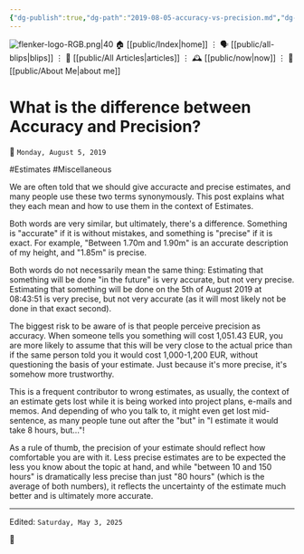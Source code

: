 ```yaml
---
{"dg-publish":true,"dg-path":"2019-08-05-accuracy-vs-precision.md","dg-permalink":"2019/08/05/accuracy-vs-precision/","permalink":"/2019/08/05/accuracy-vs-precision/","title":"What is the difference between Accuracy and Precision?"}
---
```



<div class="transclusion internal-embed is-loaded"><div class="markdown-embed">




![flenker-logo-RGB.png|40](/img/user/attachments/flenker-logo-RGB.png)
🏠 [[public/Index\|home]]  ⋮ 🗣️ [[public/all-blips\|blips]] ⋮  📝 [[public/All Articles\|articles]]  ⋮ 🕰️ [[public/now\|now]] ⋮ 🪪 [[public/About Me\|about me]]


</div></div>


# What is the difference between Accuracy and Precision?
<p><span>📆 <code>Monday, August 5, 2019</code></span></p>
#Estimates #Miscellaneous

We are often told that we should give accuracte and precise estimates, and many people use these two terms synonymously. This post explains what they each mean and how to use them in the context of Estimates.

Both words are very similar, but ultimately, there's a difference. Something is "accurate" if it is without mistakes, and something is "precise" if it is exact. For example, "Between 1.70m and 1.90m" is an accurate description of my height, and "1.85m" is precise.

Both words do not necessarily mean the same thing: Estimating that something will be done "in the future" is very accurate, but not very precise. Estimating that something will be done on the 5th of August 2019 at 08:43:51 is very precise, but not very accurate (as it will most likely not be done in that exact second).

The biggest risk to be aware of is that people perceive precision as accuracy. When someone tells you something will cost 1,051.43 EUR, you are more likely to assume that this will be very close to the actual price than if the same person told you it would cost 1,000-1,200 EUR, without questioning the basis of your estimate. Just because it's more precise, it's somehow more trustworthy.

This is a frequent contributor to wrong estimates, as usually, the context of an estimate gets lost while it is being worked into project plans, e-mails and memos. And depending of who you talk to, it might even get lost mid-sentence, as many people tune out after the "but" in "I estimate it would take 8 hours, but..."!

As a rule of thumb, the precision of your estimate should reflect how comfortable you are with it. Less precise estimates are to be expected the less you know about the topic at hand, and while "between 10 and 150 hours" is dramatically less precise than just "80 hours" (which is the average of both numbers), it reflects the uncertainty of the estimate much better and is ultimately more accurate.

- - -
<p><span>Edited: <code>Saturday, May 3, 2025</code></span></p>

👾
